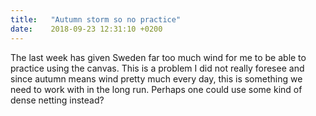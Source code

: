 ```yaml
---
title:   "Autumn storm so no practice"
date:    2018-09-23 12:31:10 +0200
---
```

The last week has given Sweden far too much wind for me to be able to practice
using the canvas. This is a problem I did not really foresee and since autumn
means wind pretty much every day, this is something we need to work with in
the long run. Perhaps one could use some kind of dense netting instead?
